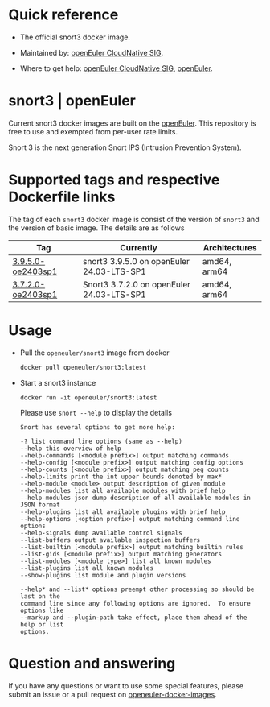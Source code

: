 # Quick reference

- The official snort3 docker image.

- Maintained by: [openEuler CloudNative SIG](https://gitee.com/openeuler/cloudnative).

- Where to get help: [openEuler CloudNative SIG](https://gitee.com/openeuler/cloudnative), [openEuler](https://gitee.com/openeuler/community).

# snort3 | openEuler
Current snort3 docker images are built on the [openEuler](https://repo.openeuler.org/). This repository is free to use and exempted from per-user rate limits.

Snort 3 is the next generation Snort IPS (Intrusion Prevention System).

# Supported tags and respective Dockerfile links
The tag of each `snort3` docker image is consist of the version of `snort3` and the version of basic image. The details are as follows

| Tag                                                                                                                             | Currently                              | Architectures |
|---------------------------------------------------------------------------------------------------------------------------------|----------------------------------------|---------------|
|[3.9.5.0-oe2403sp1](https://gitee.com/openeuler/openeuler-docker-images/blob/master/Others/snort3/3.9.5.0/24.03-lts-sp1/Dockerfile) | snort3 3.9.5.0 on openEuler 24.03-LTS-SP1 | amd64, arm64 |
| [3.7.2.0-oe2403sp1](https://gitee.com/openeuler/openeuler-docker-images/blob/master/Others/snort3/3.7.2.0/24.03-lts-sp1/Dockerfile) | Snort3 3.7.2.0 on openEuler 24.03-LTS-SP1 | amd64, arm64  |

# Usage
- Pull the `openeuler/snort3` image from docker

	```bash
	docker pull openeuler/snort3:latest
	```

- Start a snort3 instance

    ```
    docker run -it openeuler/snort3:latest
    ```

    Please use `snort --help` to display the details
    ```
    Snort has several options to get more help:

    -? list command line options (same as --help)
    --help this overview of help
    --help-commands [<module prefix>] output matching commands
    --help-config [<module prefix>] output matching config options
    --help-counts [<module prefix>] output matching peg counts
    --help-limits print the int upper bounds denoted by max*
    --help-module <module> output description of given module
    --help-modules list all available modules with brief help
    --help-modules-json dump description of all available modules in JSON format
    --help-plugins list all available plugins with brief help
    --help-options [<option prefix>] output matching command line options
    --help-signals dump available control signals
    --list-buffers output available inspection buffers
    --list-builtin [<module prefix>] output matching builtin rules
    --list-gids [<module prefix>] output matching generators
    --list-modules [<module type>] list all known modules
    --list-plugins list all known modules
    --show-plugins list module and plugin versions

    --help* and --list* options preempt other processing so should be last on the
    command line since any following options are ignored.  To ensure options like
    --markup and --plugin-path take effect, place them ahead of the help or list
    options.

    ```

# Question and answering
If you have any questions or want to use some special features, please submit an issue or a pull request on [openeuler-docker-images](https://gitee.com/openeuler/openeuler-docker-images).